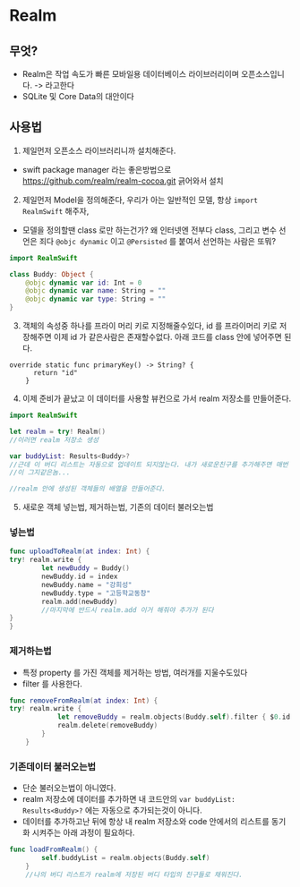 # Realm

## 무엇?
- Realm은 작업 속도가 빠른 모바일용 데이터베이스 라이브러리이며 오픈소스입니다. -> 라고한다
- SQLite 및 Core Data의 대안이다

## 사용법

1. 제일먼저 오픈소스 라이브러리니까 설치해준다. 
 - swift package manager 라는 좋은방법으로 https://github.com/realm/realm-cocoa.git 긁어와서 설치
2. 제일먼저 Model을 정의해준다, 우리가 아는 일반적인 모델, 항상 `import RealmSwift` 해주자,
 - 모델을 정의할땐 class 로만 하는건가? 왜 인터넷엔 전부다 class, 그리고 변수 선언은 죄다 `@objc dynamic` 이고 `@Persisted` 를 붙여서 선언하는 사람은 또뭐?

```swift
import RealmSwift

class Buddy: Object {
    @objc dynamic var id: Int = 0
    @objc dynamic var name: String = ""
    @objc dynamic var type: String = ""
}
```

3. 객체의 속성중 하나를 프라이 머리 키로 지정해줄수있다, id 를 프라이머리 키로 저장해주면 이제 id 가 같은사람은 존재할수없다. 아래 코드를 class 안에 넣어주면 된다.

```
override static func primaryKey() -> String? {
      return "id"
    }
```

4. 이제 준비가 끝났고 이 데이터를 사용할 뷰컨으로 가서 realm 저장소를 만들어준다.

```swift
import RealmSwift

let realm = try! Realm()
//이러면 realm 저장소 생성

var buddyList: Results<Buddy>?
//근데 이 버디 리스트는 자동으로 업데이트 되지않는다. 내가 새로운친구를 추가해주면 매번 내 realm 저장소의 데이터를 이 buddyList에 넣어주는걸 해줘야한다. 그건 아래에서
//이 그지같은놈...

//realm 안에 생성된 객체들의 배열을 만들어준다.
```

5. 새로운 객체 넣는법, 제거하는법, 기존의 데이터 불러오는법

### 넣는법

```swift
func uploadToRealm(at index: Int) {
try! realm.write {
        let newBuddy = Buddy()
        newBuddy.id = index
        newBuddy.name = "강희성"
        newBuddy.type = "고등학교동창"
        realm.add(newBuddy)
        //마지막에 반드시 realm.add 이거 해줘야 추가가 된다 
}
}
```

### 제거하는법

- 특정 property 를 가진 객체를 제거하는 방법, 여러개를 지울수도있다
- filter 를 사용한다.

```swift
func removeFromRealm(at index: Int) {
try! realm.write {
            let removeBuddy = realm.objects(Buddy.self).filter { $0.id == index }
            realm.delete(removeBuddy)
        }
    }
```

### 기존데이터 불러오는법
- 단순 불러오는법이 아니였다. 
- realm 저장소에 데이터를 추가하면 내 코드안의 `var buddyList: Results<Buddy>?` 에는 자동으로 추가되는것이 아니다.
- 데이터를 추가하고난 뒤에 항상 내 realm 저장소와 code 안에서의 리스트를 동기화 시켜주는 아래 과정이 필요하다.

```swift
func loadFromRealm() {
        self.buddyList = realm.objects(Buddy.self)
    }
    //나의 버디 리스트가 realm에 저장된 버디 타입의 친구들로 채워진다.
```














